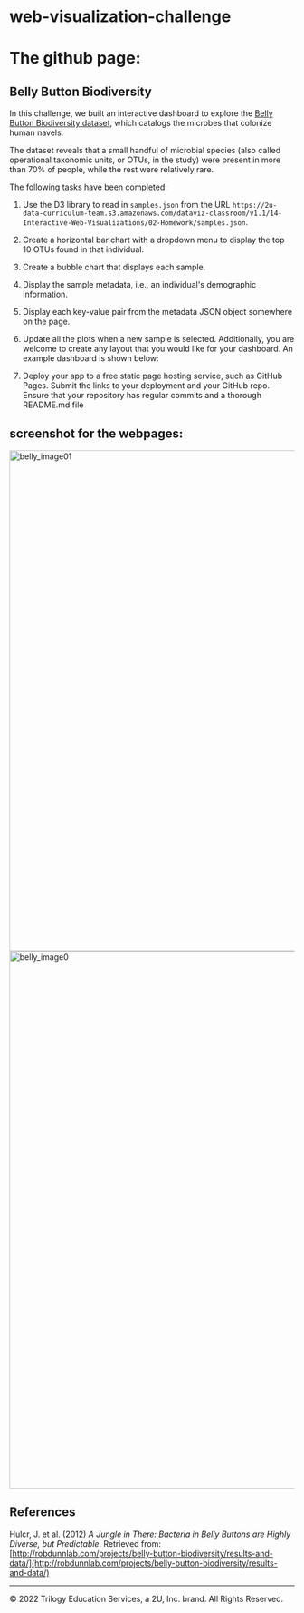 # web-visualization-challenge
# The github page: 
## Belly Button Biodiversity
In this challenge, we built an interactive dashboard to explore the [Belly Button Biodiversity dataset](http://robdunnlab.com/projects/belly-button-biodiversity/), which catalogs the microbes that colonize human navels.

The dataset reveals that a small handful of microbial species (also called operational taxonomic units, or OTUs, in the study) were present in more than 70% of people, while the rest were relatively rare.

The following tasks have been completed:

1. Use the D3 library to read in `samples.json` from the URL `https://2u-data-curriculum-team.s3.amazonaws.com/dataviz-classroom/v1.1/14-Interactive-Web-Visualizations/02-Homework/samples.json`.

2. Create a horizontal bar chart with a dropdown menu to display the top 10 OTUs found in that individual.

3. Create a bubble chart that displays each sample.

4. Display the sample metadata, i.e., an individual's demographic information.

5. Display each key-value pair from the metadata JSON object somewhere on the page.

6. Update all the plots when a new sample is selected. Additionally, you are welcome to create any layout that you would like for your dashboard. An example dashboard is shown below:

7. Deploy your app to a free static page hosting service, such as GitHub Pages. Submit the links to your deployment and your GitHub repo. Ensure that your repository has regular commits and a thorough README.md file
 ## screenshot for the webpages:
 <img width="883" alt="belly_image01" src="https://user-images.githubusercontent.com/100816322/175988954-202cbc5c-91cb-41a8-b0e2-d34e7b8fb419.PNG">
 <img width="948" alt="belly_image0" src="https://user-images.githubusercontent.com/100816322/175989010-5b36ed19-697b-4bbf-a6dc-645bbdc58a88.PNG">

## References

Hulcr, J. et al. (2012) _A Jungle in There: Bacteria in Belly Buttons are Highly Diverse, but Predictable_. Retrieved from: [http://robdunnlab.com/projects/belly-button-biodiversity/results-and-data/](http://robdunnlab.com/projects/belly-button-biodiversity/results-and-data/)

- - -

© 2022 Trilogy Education Services, a 2U, Inc. brand. All Rights Reserved.
